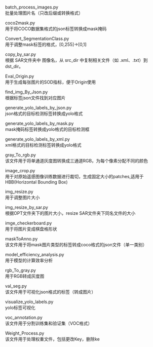batch_process_images.py            
批量处理图片名（只改后缀或转换格式）

coco2mask.py                       
用于将COCO数据集格式的json标签转换成mask掩码

Convert_SegmentationClass.py       
用于调整mask标签的格式，[0,255]->[0,1]

copy_by_sar.py                    
根据 SAR文件夹中 图像名，从 src_dir 中复制相关文件（如 .xml、.txt）到 dst_dir。

Eval_Origin.py                     
用于生成每张图片的SOD指标，便于Origin使用

find_img_By_Json.py                
根据标签json文件找到对应图片

generate_yolo_labels_by_json.py    
json格式的目标检测标签转换成yolo格式

generate_yolo_labels_by_mask.py    
mask掩码标签转换成yolo格式的目标检测框

generate_yolo_labels_by_xml.py     
xml格式的目标检测标签转换成yolo格式

gray_To_rgb.py                     
该文件用于将单通道灰度图转换成三通道RGB，为每个像素分配不同的颜色

image_crop.py                      
用于对原始遥感图像训练数据进行裁切，生成固定大小的patches,适用于HBB(Horizontal Bounding Box)

img_resize.py                      
用于调整图片大小

img_resize_by_sar.py               
根据OPT文件夹下的图片大小，resize SAR文件夹下同名文件的大小

imge_checkerboard.py               
用于将图片变成棋盘格形状

maskToAnno.py                      
该文件用于将mask图片类型的标签转成coco格式的json文件（单一类别）

model_efficiency_analysis.py       
用于模型的计算效率分析

rgb_To_gray.py                     
用于RGB转成灰度图

val_seg.py                         
该文件用于可视化json格式的标签（转成图片）

visualize_yolo_labels.py           
yolo标签可视化 

voc_annotation.py                  
该文件用于分割训练集和验证集（VOC格式）

Weight_Process.py                  
该文件用于处理权重文件，包括更改Key，删除ke

